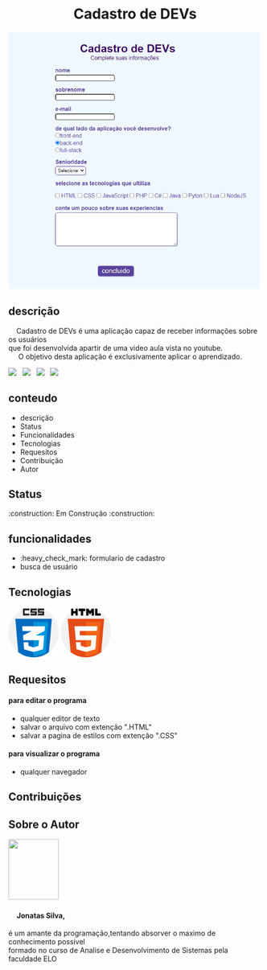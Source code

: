 <h1 align="center" >Cadastro de DEVs</h1>

   <img src="https://github.com/JhonySmithSilva/formulario/blob/main/imagens/print_da_pagina.png?raw=true" width="500" reight="900">

<h2>descrição</h2>
   <P>
      &nbsp;&nbsp;&nbsp;&nbsp;Cadastro de DEVs é uma aplicação capaz de receber informações sobre os usuários<br>
     que foi desenvolvida apartir de uma video aula vista no youtube.<br>
      &nbsp;&nbsp;&nbsp;&nbsp; O objetivo desta aplicação é exclusivamente aplicar o aprendizado.
   </P>

<div>
   <img src="https://img.shields.io/github/issues/JhonySmithSilva/formulario"> &nbsp  
   <img src="https://img.shields.io/github/forks/JhonySmithSilva/formulario"> &nbsp
   <img src="https://img.shields.io/github/stars/JhonySmithSilva/formulario"> &nbsp
   <img src="https://img.shields.io/github/license/JhonySmithSilva/formulario"> &nbsp   
</div>

<h2>conteudo</h2>
   <ul align="left">
       <li>descrição</li> 
       <li>Status</li>  
       <li>Funcionalidades</li>
       <li>Tecnologias</li>
       <li>Requesitos</li>
       <li>Contribuição</li> 
       <li>Autor</li>
   </ul>

<h2>Status</h2>
   <p>:construction: Em Construção :construction:</p>

<h2>funcionalidades</h2>
   <ul>
      <li> :heavy_check_mark: formulario de cadastro</li>
      <li> busca de usuário</li>
   </ul>

<h2>Tecnologias</h2>
   <div display: inline-block;>
      <img src="https://github.com/JhonySmithSilva/formulario/blob/main/imagens/CSS3.png" width="100" height="100">
      <img src="https://github.com/JhonySmithSilva/formulario/blob/main/imagens/html5.png" width="100" height="100">
   </div>

<h2>Requesitos</h2>
   <h4>para editar o programa</h4>
      <ul>
         <li>qualquer editor de texto</li>
         <li>salvar o arquivo com extenção ".HTML"</li>
         <li>salvar a pagina de estilos com extenção ".CSS"</li>
      </ul>
   <h4>para visualizar o programa</h4>
     <ul>
        <li>qualquer navegador</li>        
     </ul>


<h2>Contribuições</h2>
<h2>Sobre o Autor</h2>   
   <img src="https://avatars.githubusercontent.com/u/61160773?s=460&u=d3a2381ae5dbdc328bf982108cd798b7cf3f4034&v=4" width="100" height="120">
   <h4>&nbsp&nbsp&nbsp&nbsp Jonatas Silva,</h4>  
      <p>é um amante da programação,tentando absorver o maximo de conhecimento possivel<br>
      formado no curso de Analise e Desenvolvimento de Sistemas pela faculdade ELO<br>
      </p>
   

